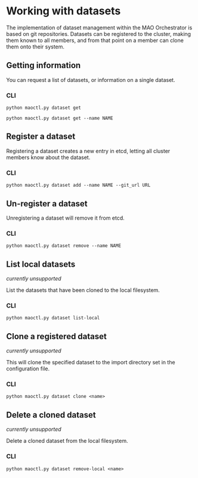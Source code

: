 # Working with datasets

The implementation of dataset management within the MAO Orchestrator is based on git repositories. Datasets can be registered to the cluster, making them known to all members, and from that point on a member can clone them onto their system.



## Getting information

You can request a list of datasets, or information on a single dataset.

### CLI

```
python maoctl.py dataset get
```
```
python maoctl.py dataset get --name NAME
```

## Register a dataset

Registering a dataset creates a new entry in etcd, letting all cluster members know about the dataset.
### CLI

```
python maoctl.py dataset add --name NAME --git_url URL
```

## Un-register a dataset

Unregistering a dataset will remove it from etcd.
### CLI

```
python maoctl.py dataset remove --name NAME
```

## List local datasets
*currently unsupported*

List the datasets that have been cloned to the local filesystem.

### CLI

```
python maoctl.py dataset list-local
```
## Clone a registered dataset
*currently unsupported*

This will clone the specified dataset to the import directory set in the configuration file.

### CLI
```
python maoctl.py dataset clone <name>
```
## Delete a cloned dataset
*currently unsupported*

Delete a cloned dataset from the local filesystem.
### CLI
```
python maoctl.py dataset remove-local <name>
```
